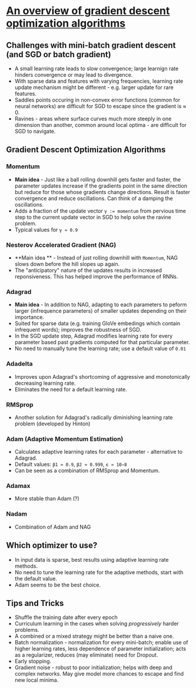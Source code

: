# [An overview of gradient descent optimization algorithms](http://ruder.io/optimizing-gradient-descent/)
## Challenges with mini-batch gradient descent (and SGD or batch gradient)
- A small learning rate leads to slow convergence; large learnign rate hinders convergence or may lead to divergence.
- With sparse data and features with varying frequencies, learning rate update mechanism might be different - e.g. larger update for rare features.
- Saddles points occuring in non-convex error functions (common for neural networks) are difficult for SGD to escape since the gradient is ≈ 0.
- Ravines - areas where surface curves much more steeply in one dimension than another, common around local optima - are difficult for SGD to navigate.

## Gradient Descent Optimization Algorithms
### Momentum
- **Main idea** - Just like a ball rolling downhill gets faster and faster, the parameter updates increase if the gradients point in the same direction but reduce for those whose gradients change directions. Result is faster convergence and reduce oscillations. Can think of a damping the oscillations.
- Adds a fraction of the update vector `γ := momentum` from pervious time step to the current update vector in SGD to help solve the ravine problem.
- Typical values for `γ ≈ 0.9`

### Nesterov Accelerated Gradient (NAG)
- **Main idea ** - Instead of just rolling downhill with `Momentum`, NAG slows down before the hill slopes up again.
- The "anticipatory" nature of the updates results in increased reponsiveness. This has helped improve the performance of RNNs.

### Adagrad
- **Main idea** - In addition to NAG, adapting to each parameters to peform larger (infrequence parameters) of smaller updates depending on their importance.
- Suited for sparse data (e.g. training GloVe embedings which contain infrequent words); improves the robustness of SGD.
- In the SGD update step, Adagrad modifies learning rate for every parameter based past gradients computed for that particular parameter.
- No need to manually tune the learning rate; use a default value of `0.01`

### Adadelta
- Improves upon Adagrad's shortcoming of aggressive and monotonically decreasing learning rate.
- Eliminates the need for a default learning rate.

### RMSprop
- Another solution for Adagrad's radically diminishing learning rate problem (developed by Hinton)

### Adam (Adaptive Momentum Estimation)
- Calculates adaptive learning rates for each parameter - alternative to Adagrad.
- Default values: `β1 ≈ 0.9`, `β2 ≈ 0.999`, `ϵ ≈ 10−8`
- Can be seen as a combination of RMSprop and Momentum.

### Adamax
- More stable than Adam (?)

### Nadam
- Combination of Adam and NAG

## Which optimizer to use?
- In input data is sparse, best results using adaptive learning rate methods.
- No need to tune the learning rate for the adaptive methods, start with the default value.
- Adam seems to be the best choice.

## Tips and Tricks
- Shuffle the training date after every epoch
- Curriculum learning in the cases when solving *progressively* harder problems.
- A combined or a mixed strategy might be better than a naive one.
- Batch normalization - normalization for every mini-batch; enable use of higher learning rates, less dependence of parameter initialization; acts as a regularizer, reduces (may eliminate) need for Dropout.
- Early stopping.
- Gradient noise - robust to poor initialization; helps with deep and complex networks. May give model more chances to escape and find new local minima.
